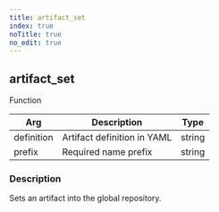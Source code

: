 ```yaml
---
title: artifact_set
index: true
noTitle: true
no_edit: true
---
```




<div class="vql_item"></div>


## artifact_set
<span class='vql_type pull-right page-header'>Function</span>



<div class="vqlargs"></div>

Arg | Description | Type
----|-------------|-----
definition|Artifact definition in YAML|string
prefix|Required name prefix|string

### Description

Sets an artifact into the global repository.

